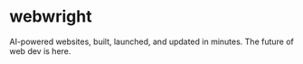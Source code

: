 # webwright
AI-powered websites, built, launched, and updated in minutes. The future of web dev is here.
